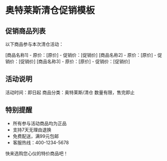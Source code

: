 # 奥特莱斯清仓促销模板

## 促销商品列表

以下商品参与本次清仓活动：

[商品名称1] - 原价：[原价] - 促销价：[促销价]
[商品名称2] - 原价：[原价] - 促销价：[促销价]
[商品名称3] - 原价：[原价] - 促销价：[促销价]

## 活动说明

活动时间：即日起
商品分类：奥特莱斯/清仓
数量有限，售完即止

## 特别提醒

- 所有参与活动商品均为正品
- 支持7天无理由退换
- 免费配送，满99元包邮
- 客服热线：400-1234-5678

快来选购您心仪的特价商品吧！